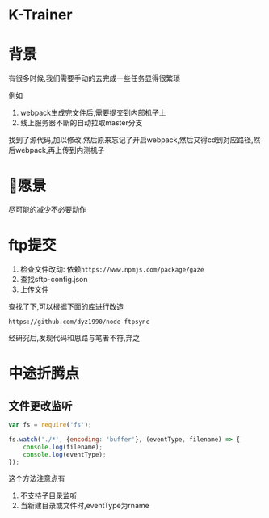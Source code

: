 # K-Trainer

# 背景

有很多时候,我们需要手动的去完成一些任务显得很繁琐

例如

1. webpack生成完文件后,需要提交到内部机子上
2. 线上服务器不断的自动拉取master分支

找到了源代码,加以修改,然后原来忘记了开启webpack,然后又得cd到对应路径,然后webpack,再上传到内测机子

# 愿景

尽可能的减少不必要动作

# ftp提交

1. 检查文件改动: 依赖`https://www.npmjs.com/package/gaze
` 
2. 查找sftp-config.json
3. 上传文件


查找了下,可以根据下面的库进行改造

`https://github.com/dyz1990/node-ftpsync`

经研究后,发现代码和思路与笔者不符,弃之

# 中途折腾点

## 文件更改监听

```javascript
var fs = require('fs');

fs.watch('./*', {encoding: 'buffer'}, (eventType, filename) => {
    console.log(filename);
    console.log(eventType);
});
```

这个方法注意点有

1. 不支持子目录监听
2. 当新建目录或文件时,eventType为rname





